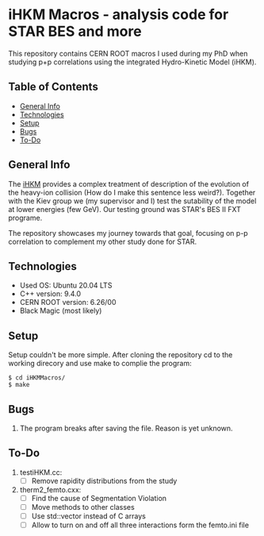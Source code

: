 # iHKM Macros - analysis code for STAR BES and more

This repository contains CERN ROOT macros I used during my PhD when studying p+p correlations using the integrated Hydro-Kinetic Model (iHKM).

## Table of Contents
* [General Info](#general-info)
* [Technologies](#technologies)
* [Setup](#setup)
* [Bugs](#bugs)
* [To-Do](#to-do)

## General Info

The [iHKM](#http://cloud-5.bitp.kiev.ua/?p=1247&lang=en) provides a complex treatment  of description of the evolution of the heavy-ion collision (How do I make this sentence less weird?). Together with the Kiev group we (my supervisor and I) test the sutability of the model at lower energies (few GeV). Our testing ground was STAR's BES II FXT programe.

The repository showcases my journey towards that goal, focusing on p-p correlation to complement my other study done for STAR.

## Technologies

* Used OS: Ubuntu 20.04 LTS
* C++ version: 9.4.0
* CERN ROOT version: 6.26/00
* Black Magic (most likely)

## Setup

Setup couldn't be more simple. After cloning the repository cd to the working direcory and use make to complie the program:

```
$ cd iHKMMacros/
$ make
```

## Bugs

1. The program breaks after saving the file. Reason is yet unknown.

## To-Do

1. testiHKM.cc: 
    - [ ] Remove rapidity distributions from the study
2. therm2_femto.cxx: 
    - [ ] Find the cause of Segmentation Violation
    - [ ] Move methods to other classes
    - [ ] Use std::vector instead of C arrays
    - [ ] Allow to turn on and off all three interactions form the femto.ini file
